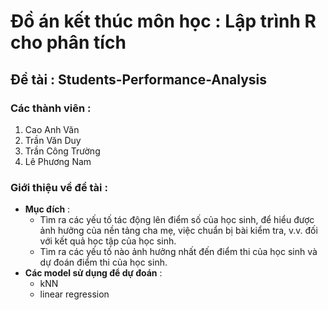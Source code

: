 # Đồ án kết thúc môn học : Lập trình R cho phân tích
## Đề tài : Students-Performance-Analysis
### Các thành viên : 
1. Cao Anh Văn 
2. Trần Văn Duy 
3. Trần Công Trường
4. Lê Phương Nam
### Giới thiệu về đề tài : 
- **Mục đích** : 
  + Tìm ra các yếu tố tác động lên điểm số của học sinh, để hiểu được ảnh 
hưởng của nền tảng cha mẹ, việc chuẩn bị bài kiểm tra, v.v. đối với kết quả học 
tập của học sinh.
  + Tìm ra các yếu tố nào ảnh hưởng nhất đến điểm thi 
của học sinh và dự đoán điểm thi của học sinh.
- **Các model sử dụng để dự đoán** :
  + kNN
  + linear regression
